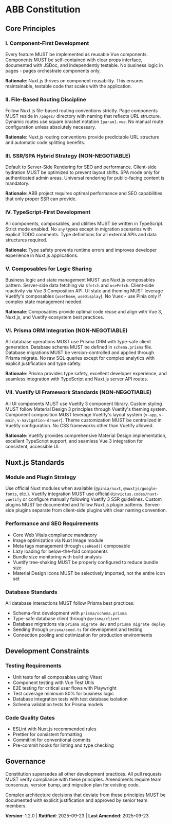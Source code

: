 <!-- 
Sync Impact Report:
Version change: 1.1.0 → 1.2.0
Modified principles: Updated V. Composables for Logic Sharing to include Vuetify integration
Added sections: VII. Vuetify UI Framework Standards (NEW)
Updated sections: Nuxt.js Standards - replaced TailwindCSS with Vuetify in Module Strategy
Removed sections: none
Templates requiring updates: 
✅ updated: plan-template.md Constitution Check includes Vuetify validation
✅ updated: tasks-template.md includes Vuetify setup, theming, and UI component tasks
✅ updated: copilot-instructions.md includes Vuetify architecture and component patterns
Follow-up TODOs: None - all templates synchronized with Vuetify integration
-->

# ABB Constitution

## Core Principles

### I. Component-First Development

Every feature MUST be implemented as reusable Vue components. Components MUST be self-contained with clear props interface, documented with JSDoc, and independently testable. No business logic in pages - pages orchestrate components only.

**Rationale**: Nuxt.js thrives on component reusability. This ensures maintainable, testable code that scales with the application.

### II. File-Based Routing Discipline

Follow Nuxt.js file-based routing conventions strictly. Page components MUST reside in `/pages/` directory with naming that reflects URL structure. Dynamic routes use square bracket notation `[param].vue`. No manual route configuration unless absolutely necessary.

**Rationale**: Nuxt.js routing conventions provide predictable URL structure and automatic code splitting benefits.

### III. SSR/SPA Hybrid Strategy (NON-NEGOTIABLE)

Default to Server-Side Rendering for SEO and performance. Client-side hydration MUST be optimized to prevent layout shifts. SPA mode only for authenticated admin areas. Universal rendering for public-facing content is mandatory.

**Rationale**: ABB project requires optimal performance and SEO capabilities that only proper SSR can provide.

### IV. TypeScript-First Development

All components, composables, and utilities MUST be written in TypeScript. Strict mode enabled. No `any` types except in migration scenarios with explicit TODO comments. Type definitions for all external APIs and data structures required.

**Rationale**: Type safety prevents runtime errors and improves developer experience in Nuxt.js applications.

### V. Composables for Logic Sharing

Business logic and state management MUST use Nuxt.js composables pattern. Server-side data fetching via `$fetch` and `useFetch`. Client-side reactivity via Vue 3 Composition API. UI state and theming MUST leverage Vuetify's composables (`useTheme`, `useDisplay`). No Vuex - use Pinia only if complex state management needed.

**Rationale**: Composables provide optimal code reuse and align with Vue 3, Nuxt.js, and Vuetify ecosystem best practices.

### VI. Prisma ORM Integration (NON-NEGOTIABLE)

All database operations MUST use Prisma ORM with type-safe client generation. Database schema MUST be defined in `schema.prisma` file. Database migrations MUST be version-controlled and applied through Prisma migrate. No raw SQL queries except for complex analytics with explicit justification and type safety.

**Rationale**: Prisma provides type safety, excellent developer experience, and seamless integration with TypeScript and Nuxt.js server API routes.

### VII. Vuetify UI Framework Standards (NON-NEGOTIABLE)

All UI components MUST use Vuetify 3 component library. Custom styling MUST follow Material Design 3 principles through Vuetify's theming system. Component composition MUST leverage Vuetify's layout system (`v-app`, `v-main`, `v-navigation-drawer`). Theme customization MUST be centralized in Vuetify configuration. No CSS frameworks other than Vuetify allowed.

**Rationale**: Vuetify provides comprehensive Material Design implementation, excellent TypeScript support, and seamless Vue 3 integration for consistent, accessible UI.

## Nuxt.js Standards

### Module and Plugin Strategy

Use official Nuxt modules when available (`@pinia/nuxt`, `@nuxtjs/google-fonts`, etc.). Vuetify integration MUST use official `@invictus.codes/nuxt-vuetify` or configure manually following Vuetify 3 SSR guidelines. Custom plugins MUST be documented and follow Nuxt.js plugin patterns. Server-side plugins separate from client-side plugins with clear naming convention.

### Performance and SEO Requirements

- Core Web Vitals compliance mandatory
- Image optimization via Nuxt Image module
- Meta tags management through `useHead()` composable
- Lazy loading for below-the-fold components
- Bundle size monitoring with build analysis
- Vuetify tree-shaking MUST be properly configured to reduce bundle size
- Material Design Icons MUST be selectively imported, not the entire icon set

### Database Standards

All database interactions MUST follow Prisma best practices:

- Schema-first development with `prisma/schema.prisma`
- Type-safe database client through `@prisma/client`
- Database migrations via `prisma migrate dev` and `prisma migrate deploy`
- Seeding through `prisma/seed.ts` for development and testing
- Connection pooling and optimization for production environments

## Development Constraints

### Testing Requirements

- Unit tests for all composables using Vitest
- Component testing with Vue Test Utils
- E2E testing for critical user flows with Playwright
- Test coverage minimum 80% for business logic
- Database integration tests with test database isolation
- Schema validation tests for Prisma models

### Code Quality Gates

- ESLint with Nuxt.js recommended rules
- Prettier for consistent formatting
- Commitlint for conventional commits
- Pre-commit hooks for linting and type checking

## Governance

Constitution supersedes all other development practices. All pull requests MUST verify compliance with these principles. Amendments require team consensus, version bump, and migration plan for existing code.

Complex architecture decisions that deviate from these principles MUST be documented with explicit justification and approved by senior team members.

**Version**: 1.2.0 | **Ratified**: 2025-09-23 | **Last Amended**: 2025-09-23
